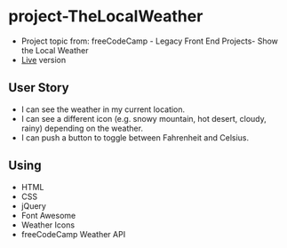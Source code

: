# project-TheLocalWeather
* Project topic from: freeCodeCamp - Legacy Front End Projects- Show the Local Weather
* [Live](https://pocoapocochen.github.io/project-ShowTheLocalWeather/) version

## User Story
* I can see the weather in my current location.
* I can see a different icon (e.g. snowy mountain, hot desert, cloudy, rainy) depending on the weather.
* I can push a button to toggle between Fahrenheit and Celsius.

## Using
* HTML
* CSS
* jQuery
* Font Awesome
* Weather Icons
* freeCodeCamp Weather API
